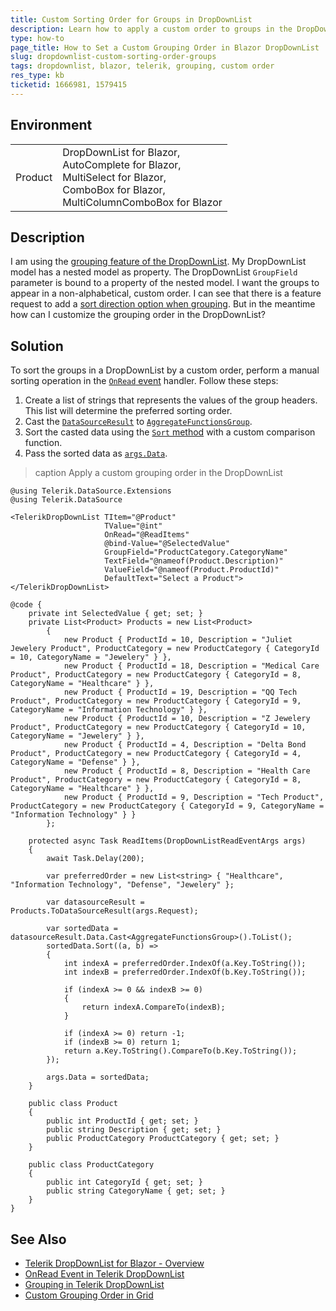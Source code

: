 ```yaml
---
title: Custom Sorting Order for Groups in DropDownList
description: Learn how to apply a custom order to groups in the DropDownList for Blazor.
type: how-to
page_title: How to Set a Custom Grouping Order in Blazor DropDownList
slug: dropdownlist-custom-sorting-order-groups
tags: dropdownlist, blazor, telerik, grouping, custom order
res_type: kb
ticketid: 1666981, 1579415
---
```


## Environment

<table>
    <tbody>
        <tr>
            <td>Product</td>
            <td>DropDownList for Blazor, <br /> AutoComplete for Blazor, <br /> MultiSelect for Blazor, <br /> ComboBox for Blazor, <br /> MultiColumnComboBox for Blazor</td>
        </tr>
    </tbody>
</table>

## Description

I am using the [grouping feature of the DropDownList](slug://components/dropdownlist/grouping). My DropDownList model has a nested model as property. The DropDownList `GroupField` parameter is bound to a property of the nested model. I want the groups to appear in a non-alphabetical, custom order. I can see that there is a feature request to add a <a href="https://feedback.telerik.com/blazor/1565506-sort-direction-parameter-for-grouping" target="_blank">sort direction option when grouping</a>. But in the meantime how can I customize the grouping order in the DropDownList?

## Solution

To sort the groups in a DropDownList by a custom order, perform a manual sorting operation in the [`OnRead` event](slug://components/dropdownlist/events#onread) handler. Follow these steps:

1. Create a list of strings that represents the values of the group headers. This list will determine the preferred sorting order.
2. Cast the [`DataSourceResult`](slug://common-features-data-binding-onread#event-argument) to [`AggregateFunctionsGroup`](slug://Telerik.DataSource.AggregateFunctionsGroup).
3. Sort the casted data using the <a href="https://learn.microsoft.com/en-us/dotnet/api/system.collections.generic.list-1.sort?view=net-8.0" target="_blank">`Sort` method</a> with a custom comparison function.
4. Pass the sorted data as [`args.Data`](slug://common-features-data-binding-onread#todatasourceresult-method).

>caption Apply a custom grouping order in the DropDownList
````RAZOR
@using Telerik.DataSource.Extensions
@using Telerik.DataSource

<TelerikDropDownList TItem="@Product"
                     TValue="@int"
                     OnRead="@ReadItems"
                     @bind-Value="@SelectedValue"
                     GroupField="ProductCategory.CategoryName"
                     TextField="@nameof(Product.Description)"
                     ValueField="@nameof(Product.ProductId)"
                     DefaultText="Select a Product">
</TelerikDropDownList>

@code {
    private int SelectedValue { get; set; }
    private List<Product> Products = new List<Product>
        {
            new Product { ProductId = 10, Description = "Juliet Jewelery Product", ProductCategory = new ProductCategory { CategoryId = 10, CategoryName = "Jewelery" } },
            new Product { ProductId = 18, Description = "Medical Care Product", ProductCategory = new ProductCategory { CategoryId = 8, CategoryName = "Healthcare" } },
            new Product { ProductId = 19, Description = "QQ Tech Product", ProductCategory = new ProductCategory { CategoryId = 9, CategoryName = "Information Technology" } },
            new Product { ProductId = 10, Description = "Z Jewelery Product", ProductCategory = new ProductCategory { CategoryId = 10, CategoryName = "Jewelery" } },
            new Product { ProductId = 4, Description = "Delta Bond Product", ProductCategory = new ProductCategory { CategoryId = 4, CategoryName = "Defense" } },
            new Product { ProductId = 8, Description = "Health Care Product", ProductCategory = new ProductCategory { CategoryId = 8, CategoryName = "Healthcare" } },
            new Product { ProductId = 9, Description = "Tech Product", ProductCategory = new ProductCategory { CategoryId = 9, CategoryName = "Information Technology" } }
        };

    protected async Task ReadItems(DropDownListReadEventArgs args)
    {
        await Task.Delay(200);

        var preferredOrder = new List<string> { "Healthcare", "Information Technology", "Defense", "Jewelery" };

        var datasourceResult = Products.ToDataSourceResult(args.Request);

        var sortedData = datasourceResult.Data.Cast<AggregateFunctionsGroup>().ToList();
        sortedData.Sort((a, b) =>
        {
            int indexA = preferredOrder.IndexOf(a.Key.ToString());
            int indexB = preferredOrder.IndexOf(b.Key.ToString());

            if (indexA >= 0 && indexB >= 0)
            {
                return indexA.CompareTo(indexB);
            }

            if (indexA >= 0) return -1;
            if (indexB >= 0) return 1;
            return a.Key.ToString().CompareTo(b.Key.ToString());
        });

        args.Data = sortedData;
    }

    public class Product
    {
        public int ProductId { get; set; }
        public string Description { get; set; }
        public ProductCategory ProductCategory { get; set; }
    }

    public class ProductCategory
    {
        public int CategoryId { get; set; }
        public string CategoryName { get; set; }
    }
}
````


## See Also

- [Telerik DropDownList for Blazor - Overview](slug://components/dropdownlist/overview)
- [OnRead Event in Telerik DropDownList](slug://components/dropdownlist/events#onread)
- [Grouping in Telerik DropDownList](slug://components/dropdownlist/grouping)
- [Custom Grouping Order in Grid](slug://grid-custom-grouping-order)
